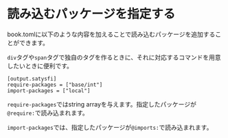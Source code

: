 # 読み込むパッケージを指定する

book.tomlに以下のような内容を加えることで読み込むパッケージを追加することができます。

`div`タグや`span`タグで独自のタグを作るときに、それに対応するコマンドを用意したいときに便利です。


```
[output.satysfi]
require-packages = ["base/int"]
import-packages = ["local"]
```

`require-packages`ではstring arrayを与えます。指定したパッケージが`@require:`で読み込まれます。

`import-packages`では、指定したパッケージが`@imports:`で読み込まれます。

